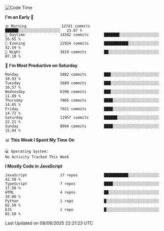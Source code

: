 <!--START_SECTION:waka-->
![Code Time](http://img.shields.io/badge/Code%20Time-3%2C498%20hrs%2059%20mins-blue)

**I'm an Early 🐤** 

```text
🌞 Morning                12741 commits       ██████░░░░░░░░░░░░░░░░░░░   23.67 % 
🌆 Daytime                14342 commits       ███████░░░░░░░░░░░░░░░░░░   26.65 % 
🌃 Evening                22924 commits       ███████████░░░░░░░░░░░░░░   42.59 % 
🌙 Night                  3819 commits        ██░░░░░░░░░░░░░░░░░░░░░░░   07.10 % 
```
📅 **I'm Most Productive on Saturday** 

```text
Monday                   5882 commits        ███░░░░░░░░░░░░░░░░░░░░░░   10.93 % 
Tuesday                  5689 commits        ███░░░░░░░░░░░░░░░░░░░░░░   10.57 % 
Wednesday                6398 commits        ███░░░░░░░░░░░░░░░░░░░░░░   11.89 % 
Thursday                 7885 commits        ████░░░░░░░░░░░░░░░░░░░░░   14.65 % 
Friday                   7921 commits        ████░░░░░░░░░░░░░░░░░░░░░   14.72 % 
Saturday                 11957 commits       ██████░░░░░░░░░░░░░░░░░░░   22.21 % 
Sunday                   8094 commits        ████░░░░░░░░░░░░░░░░░░░░░   15.04 % 
```


📊 **This Week I Spent My Time On** 

```text
💻 Operating System: 
No Activity Tracked This Week
```

**I Mostly Code in JavaScript** 

```text
JavaScript               17 repos            ███████████░░░░░░░░░░░░░░   42.50 % 
TypeScript               7 repos             ████░░░░░░░░░░░░░░░░░░░░░   17.50 % 
HTML                     4 repos             ██░░░░░░░░░░░░░░░░░░░░░░░   10.00 % 
Python                   1 repo              █░░░░░░░░░░░░░░░░░░░░░░░░   02.50 % 
EJS                      1 repo              █░░░░░░░░░░░░░░░░░░░░░░░░   02.50 % 
```




 Last Updated on 08/06/2025 22:21:23 UTC
<!--END_SECTION:waka-->

<!--
**likaiqiang/likaiqiang** is a ✨ _special_ ✨ repository because its `README.md` (this file) appears on your GitHub profile.

Here are some ideas to get you started:

- 🔭 I’m currently working on ...
- 🌱 I’m currently learning ...
- 👯 I’m looking to collaborate on ...
- 🤔 I’m looking for help with ...
- 💬 Ask me about ...
- 📫 How to reach me: ...
- 😄 Pronouns: ...
- ⚡ Fun fact: ...
-->
